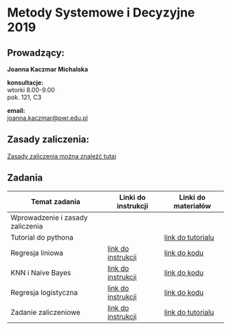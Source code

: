 # Metody Systemowe i Decyzyjne 2019


## Prowadzący:
**Joanna Kaczmar Michalska**

**konsultacje:**  
wtorki 8.00-9.00  
pok. 121, C3  

**email:**  
joanna.kaczmar@pwr.edu.pl  


## Zasady zaliczenia:
[Zasady zaliczenia można znaleźć tutaj](https://github.com/asiakaczmar/asiakaczmar.github.io/blob/master/zasady_zaliczenia_msid_2019.pdf)

## Zadania


Temat zadania | Linki do instrukcji | Linki do materiałów
------------ | ------------- | -------------
Wprowadzenie i zasady zaliczenia | |
Tutorial do pythona | | [link do tutorialu](https://github.com/asiakaczmar/asiakaczmar.github.io/blob/master/python_wstep.ipynb)
Regresja liniowa | [link do instrukcji](https://github.com/asiakaczmar/asiakaczmar.github.io/blob/master/01_zad.pdf) | [link do kodu](https://github.com/asiakaczmar/asiakaczmar.github.io/tree/master/zadanie1)
KNN i Naive Bayes | [link do instrukcji]() | [link do kodu]()
Regresja logistyczna | [link do instrukcji]() | [link do kodu]()
Zadanie zaliczeniowe | [link do instrukcji]() | [link do tutorialu]()
 
